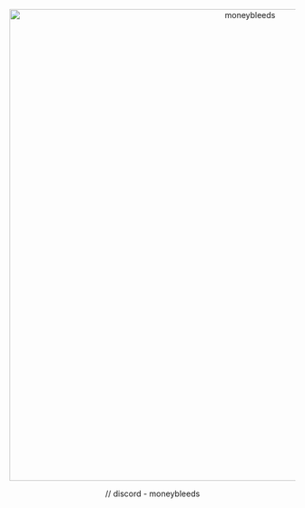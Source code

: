 <p align="center">
    <img width="832" src="https://github.com/femboys-life/femboys-life/assets/106478896/5d826376-5a88-4f37-8a94-0f1758caee7d" alt="moneybleeds">
</p>
<p align="center">
// discord - moneybleeds
</p>
